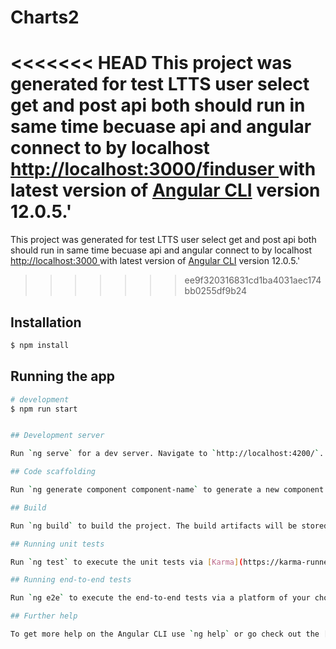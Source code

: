 # Charts2

<<<<<<< HEAD
This project was generated for test LTTS user select get and post api both should run in same time becuase api and angular connect to by localhost <a href="javascript:void(0)">http://localhost:3000/finduser </a>with latest version of [Angular CLI](https://github.com/angular/angular-cli) version 12.0.5.'
=======
This project was generated for test LTTS user select get and post api both should run in same time becuase api and angular connect to by localhost <a href="javascript:void(0)">http://localhost:3000 </a>with latest version of [Angular CLI](https://github.com/angular/angular-cli) version 12.0.5.'
>>>>>>> ee9f320316831cd1ba4031aec174bb0255df9b24

## Installation

```bash
$ npm install
```

## Running the app

```bash
# development
$ npm run start


## Development server

Run `ng serve` for a dev server. Navigate to `http://localhost:4200/`. The app will automatically reload if you change any of the source files.

## Code scaffolding

Run `ng generate component component-name` to generate a new component. You can also use `ng generate directive|pipe|service|class|guard|interface|enum|module`.

## Build

Run `ng build` to build the project. The build artifacts will be stored in the `dist/` directory.

## Running unit tests

Run `ng test` to execute the unit tests via [Karma](https://karma-runner.github.io).

## Running end-to-end tests

Run `ng e2e` to execute the end-to-end tests via a platform of your choice. To use this command, you need to first add a package that implements end-to-end testing capabilities.

## Further help

To get more help on the Angular CLI use `ng help` or go check out the [Angular CLI Overview and Command Reference](https://angular.io/cli) page.
